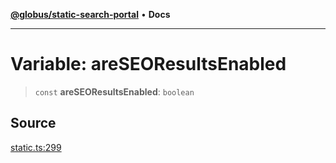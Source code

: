 [**@globus/static-search-portal**](../README.md) • **Docs**

***

# Variable: areSEOResultsEnabled

> `const` **areSEOResultsEnabled**: `boolean`

## Source

[static.ts:299](https://github.com/globus/static-search-portal/blob/427d9e768bedde4f5dc3d367aa2f475355b36dde/static.ts#L299)
